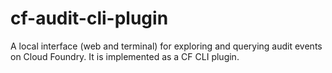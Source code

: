 # cf-audit-cli-plugin

A local interface (web and terminal) for exploring and querying audit events on Cloud Foundry. It is implemented as a CF
CLI plugin.
